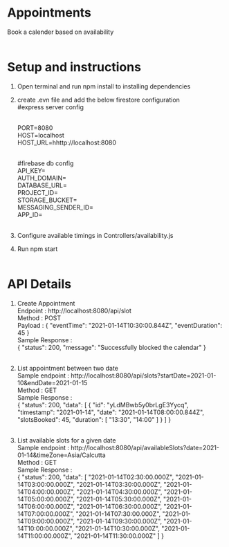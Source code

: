 # Appointments  <br />
Book a calender based on availability  <br /> <br />


# Setup and instructions  <br />
1) Open terminal and run npm install to  installing dependencies <br />
2) create .evn file and add the  below firestore configuration <br />
    #express server config <br /><br />

    PORT=8080 <br />
    HOST=localhost <br />
    HOST_URL=hhttp://localhost:8080 <br /><br />


    #firebase db config <br />
    API_KEY= <br />
    AUTH_DOMAIN= <br />
    DATABASE_URL= <br />
    PROJECT_ID= <br />
    STORAGE_BUCKET= <br />
    MESSAGING_SENDER_ID= <br />
    APP_ID= <br /><br />

3) Configure available timings in Controllers/availability.js <br />
4) Run npm start <br /><br />

# API Details <br />
  1) Create Appointment <br />
  Endpoint : http://localhost:8080/api/slot <br />
  Method : POST <br />
  Payload : { "eventTime": "2021-01-14T10:30:00.844Z", "eventDuration": 45 } <br />
  Sample Response :  <br />
  {
    "status": 200,
    "message": "Successfully blocked the calendar"
  } <br /> <br />

2) List appointment between two date  <br />
  Sample endpoint : http://localhost:8080/api/slots?startDate=2021-01-10&endDate=2021-01-15 <br />
  Method : GET <br />
  Sample Response :  <br />
  {
    "status": 200,
    "data": [
        {
            "id": "yLdMBwb5y0brLgE3Yycq",
            "timestamp": "2021-01-14",
            "date": "2021-01-14T08:00:00.844Z",
            "slotsBooked": 45,
            "duration": [
                "13:30",
                "14:00"
            ]
        }
    ]
  } <br /> <br />

3) List available slots for a given date <br />
  Sample endpoint : http://localhost:8080/api/availableSlots?date=2021-01-14&timeZone=Asia/Calcutta <br />
  Method : GET <br />
  Sample Response :  <br />
  {
    "status": 200,
    "data": [
        "2021-01-14T02:30:00.000Z",
        "2021-01-14T03:00:00.000Z",
        "2021-01-14T03:30:00.000Z",
        "2021-01-14T04:00:00.000Z",
        "2021-01-14T04:30:00.000Z",
        "2021-01-14T05:00:00.000Z",
        "2021-01-14T05:30:00.000Z",
        "2021-01-14T06:00:00.000Z",
        "2021-01-14T06:30:00.000Z",
        "2021-01-14T07:00:00.000Z",
        "2021-01-14T07:30:00.000Z",
        "2021-01-14T09:00:00.000Z",
        "2021-01-14T09:30:00.000Z",
        "2021-01-14T10:00:00.000Z",
        "2021-01-14T10:30:00.000Z",
        "2021-01-14T11:00:00.000Z",
        "2021-01-14T11:30:00.000Z"
    ]
  }
